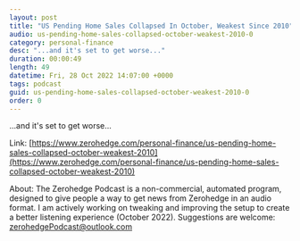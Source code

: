 ```yaml
---
layout: post
title: "US Pending Home Sales Collapsed In October, Weakest Since 2010"
audio: us-pending-home-sales-collapsed-october-weakest-2010-0
category: personal-finance
desc: "...and it's set to get worse..."
duration: 00:00:49
length: 49
datetime: Fri, 28 Oct 2022 14:07:00 +0000
tags: podcast
guid: us-pending-home-sales-collapsed-october-weakest-2010-0
order: 0
---
```

...and it's set to get worse...

Link: [https://www.zerohedge.com/personal-finance/us-pending-home-sales-collapsed-october-weakest-2010](https://www.zerohedge.com/personal-finance/us-pending-home-sales-collapsed-october-weakest-2010)

About: The Zerohedge Podcast is a non-commercial, automated program, designed to give people a way to get news from Zerohedge in an audio format.  I am actively working on tweaking and improving the setup to create a better listening experience (October 2022).  Suggestions are welcome: [zerohedgePodcast@outlook.com](mailto:zerohedgePodcast@outlook.com)